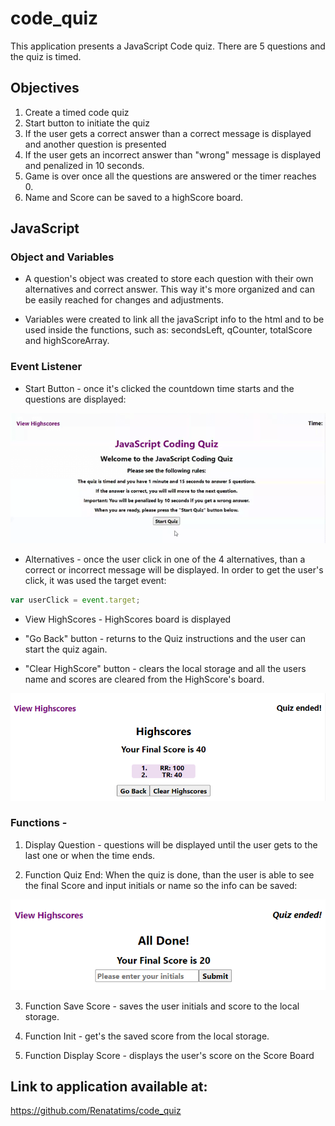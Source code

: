 # code_quiz

This application presents a JavaScript Code quiz. There are 5 questions and the quiz is timed.

## Objectives
1. Create a timed code quiz
2. Start button to initiate the quiz
3. If the user gets a correct answer than a correct message is displayed and another question is presented
4. If the user gets an incorrect answer than "wrong" message is displayed and penalized in 10 seconds.
5. Game is over once all the questions are answered or the timer reaches 0.
6. Name and Score can be saved to a highScore board.

## JavaScript 

### Object and Variables
 - A question's object was created to store each question with their own alternatives and correct answer.
This way it's more organized and can be easily reached for changes and adjustments.

- Variables were created to link all the javaScript info to the html and to be used inside the functions, such as: secondsLeft, qCounter, totalScore and highScoreArray.


### Event Listener

- Start Button - once it's clicked the countdown time starts and the questions are displayed:

![previewStart](./assets/screenshots/startButton.gif "Start Button")

- Alternatives - once the user click in one of the 4 alternatives, than a correct or incorrect message will be displayed. In order to get the user's click, it was used the target event:

````js
var userClick = event.target;
````
- View HighScores - HighScores board is displayed

- "Go Back" button - returns to the Quiz instructions and the user can start the quiz again.

- "Clear HighScore" button - clears the local storage and all the users name and scores are cleared from the HighScore's board.

![inputName](./assets/screenshots/Highscores.PNG "Input Name")



### Functions -

1. Display Question - questions will be displayed until the user gets to the last one or when the time ends.

2. Function Quiz End: When the quiz is done, than the user is able to see the final Score and input initials or name so the info can be saved:

![inputName](./assets/screenshots/QuizEnd.png "Input Name")

3. Function Save Score - saves the user initials and score to the local storage.

4. Function Init - get's the saved score from the local storage.

5. Function Display Score - displays the user's score on the Score Board



## Link to application available at:

https://github.com/Renatatims/code_quiz


